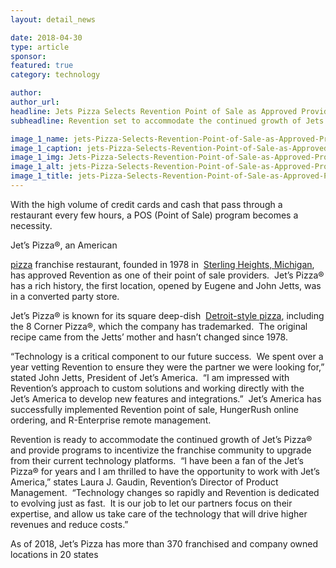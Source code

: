```yaml
---
layout: detail_news

date: 2018-04-30
type: article
sponsor:
featured: true
category: technology        

author:  
author_url: 
headline: Jets Pizza Selects Revention Point of Sale as Approved Provider
subheadline: Revention set to accommodate the continued growth of Jets Pizza

image_1_name: jets-Pizza-Selects-Revention-Point-of-Sale-as-Approved-Provider-38633
image_1_caption: jets-Pizza-Selects-Revention-Point-of-Sale-as-Approved-Provider-38633
image_1_img: Jets-Pizza-Selects-Revention-Point-of-Sale-as-Approved-Provider-38633.jpg
image_1_alt: jets-Pizza-Selects-Revention-Point-of-Sale-as-Approved-Provider-38633
image_1_title: jets-Pizza-Selects-Revention-Point-of-Sale-as-Approved-Provider-38633
---
```

	
With the high volume of credit cards and cash that pass through a restaurant every few hours, a POS (Point of Sale) program becomes a necessity.

<!--more-->Jet&rsquo;s Pizza&reg;, an American&nbsp;
[pizza](https://en.wikipedia.org/wiki/Pizza)&nbsp;franchise restaurant, founded in 1978 in&nbsp;
[Sterling Heights, Michigan](https://en.wikipedia.org/wiki/Sterling_Heights,_Michigan), has approved Revention as one of their point of sale providers.&nbsp; Jet&rsquo;s Pizza&reg; has a rich history, the first location, opened by Eugene and John Jetts, was in a converted party store.&nbsp;

Jet&rsquo;s Pizza&reg; is known for its square deep-dish&nbsp;
[Detroit-style pizza](https://en.wikipedia.org/wiki/Detroit-style_pizza), including the 8 Corner Pizza&reg;, which the company has trademarked.&nbsp; The original recipe came from the Jetts&rsquo; mother and hasn&rsquo;t changed since 1978.

&ldquo;Technology is a critical component to our future success.&nbsp; We spent over a year vetting Revention to ensure they were the partner we were looking for,&rdquo; stated John Jetts, President of Jet&rsquo;s America.&nbsp; &ldquo;I am impressed with Revention&rsquo;s approach to custom solutions and working directly with the Jet&rsquo;s America to develop new features and integrations.&rdquo;&nbsp; Jet&rsquo;s America has successfully implemented Revention point of sale, HungerRush online ordering, and R-Enterprise remote management.

Revention is ready to accommodate the continued growth of Jet&rsquo;s Pizza&reg; and provide programs to incentivize the franchise community to upgrade from their current technology platforms.&nbsp; &ldquo;I have been a fan of the Jet&rsquo;s Pizza&reg; for years and I am thrilled to have the opportunity to work with Jet&rsquo;s America,&rdquo; states Laura J. Gaudin, Revention&rsquo;s Director of Product Management.&nbsp; &ldquo;Technology changes so rapidly and Revention is dedicated to evolving just as fast.&nbsp; It is our job to let our partners focus on their expertise, and allow us take care of the technology that will drive higher revenues and reduce costs.&rdquo;

As of 2018, Jet&rsquo;s Pizza has more than 370 franchised and company owned locations in 20&nbsp;states